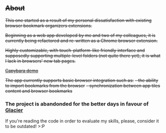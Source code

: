 ## ~~About~~

~~This one started as a result of my personal dissatisfaction with existing browser bookmark organizers extensions.~~

~~Beginning as a web app developed by me and two of my colleagues, it is currently being refactored and re-written as a Chrome browser extension.~~

~~Highly customizable, with touch-platform-like friendly interface and supposedly supporting multiple-level folders (not quite there yet), it is what I lack in browsers' new tab pages.~~

~~[Capybara demo](https://youtu.be/0RdaOPMI_BA)~~

~~The app currently supports basic browser integration such as:~~
~~- the ability to import bookmarks from the browser~~
~~- synchronization between app tiles content and browser bookmarks~~

### The project is abandonded for the better days in favour of [Glacier](https://github.com/Kirshach/Glacier) 

If you're reading the code in order to evaluate my skills, please, consider it to be outdated! >:P
